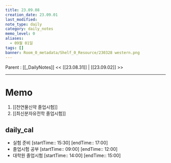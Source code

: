 ```yaml
---
title: 23.09.08
creation_date: 23.09.01
last_modified: 
note_type: daily
category: daily_notes
memo_level: 0
aliases:
  - 09월 01일
tags: []
banner: Room_0_metadata/Shelf_0_Resource/230328 western.png
---
```

Parent : [[_DailyNotes]]
<< [[23.08.31]] | [[23.09.02]] >>

---
# Memo

1. [[천연물신약 졸업시험]]
2. [[최신분자유전학 졸업시험]]

## daily_cal
-  실험 준비 [startTime:: 15:30]  [endTime:: 17:00]
-  졸업시험 공부 [startTime:: 09:00]  [endTime:: 12:00]
-  대학원 졸업시험 [startTime:: 14:00]  [endTime:: 15:00]
